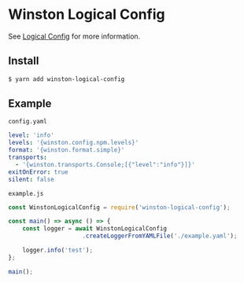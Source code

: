 # Winston Logical Config

See [Logical Config](https://github.com/nathan-fiscaletti/logical-config) for more information.

## Install

```sh
$ yarn add winston-logical-config
```

## Example

`config.yaml`
```yaml
level: 'info'
levels: '{winston.config.npm.levels}'
format: '{winston.format.simple}'
transports:
  - '{winston.transports.Console;[{"level":"info"}]}'
exitOnError: true
silent: false
```

`example.js`
```js
const WinstonLogicalConfig = require('winston-logical-config');

const main() => async () => {
    const logger = await WinstonLogicalConfig
                     .createLoggerFromYAMLFile('./example.yaml');

    logger.info('test');
};

main();
```